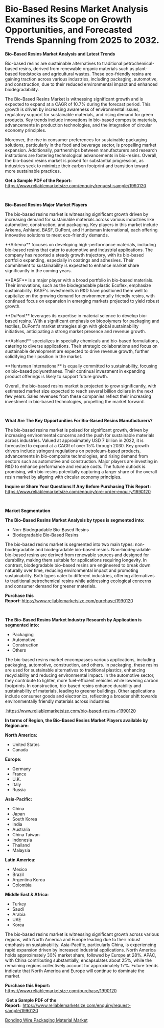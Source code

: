 <p><h1>Bio-Based Resins Market Analysis Examines its Scope on Growth Opportunities, and Forecasted Trends Spanning from 2025 to 2032.</h1></p><p><strong>Bio-Based Resins Market Analysis and Latest Trends</strong></p>
<p><p>Bio-based resins are sustainable alternatives to traditional petrochemical-based resins, derived from renewable organic materials such as plant-based feedstocks and agricultural wastes. These eco-friendly resins are gaining traction across various industries, including packaging, automotive, and construction, due to their reduced environmental impact and enhanced biodegradability.</p><p>The Bio-Based Resins Market is witnessing significant growth and is expected to expand at a CAGR of 10.7% during the forecast period. This growth is driven by increasing awareness of environmental issues, regulatory support for sustainable materials, and rising demand for green products. Key trends include innovations in bio-based composite materials, advancements in production technologies, and the integration of circular economy principles.</p><p>Moreover, the rise in consumer preferences for sustainable packaging solutions, particularly in the food and beverage sector, is propelling market expansion. Additionally, partnerships between manufacturers and research institutions are fostering technological advancements in bio-resins. Overall, the bio-based resins market is poised for substantial progression, as industries seek to minimize their carbon footprint and transition toward more sustainable practices.</p></p>
<p><strong>Get a Sample PDF of the Report:&nbsp;</strong> <a href="https://www.reliablemarketsize.com/enquiry/request-sample/1990120?utm_campaign=2759&utm_medium=2&utm_source=Github&utm_content=ia&utm_term=03042025&utm_id=bio-based-resins">https://www.reliablemarketsize.com/enquiry/request-sample/1990120</a></p>
<p>&nbsp;</p>
<p><strong>Bio-Based Resins Major Market Players</strong></p>
<p><p>The bio-based resins market is witnessing significant growth driven by increasing demand for sustainable materials across various industries like automotive, construction, and packaging. Key players in this market include Arkema, Ashland, BASF, DuPont, and Huntsman International, each offering innovative solutions to meet eco-friendly demands.</p><p>**Arkema** focuses on developing high-performance materials, including bio-based resins that cater to automotive and industrial applications. The company has reported a steady growth trajectory, with its bio-based portfolio expanding, especially in coatings and adhesives. Their commitment to sustainability is expected to enhance market share significantly in the coming years.</p><p>**BASF** is a major player with a broad portfolio in bio-based materials. Their innovations, such as the biodegradable plastic Ecoflex, emphasize sustainability. BASF's investments in R&D have positioned them well to capitalize on the growing demand for environmentally friendly resins, with continued focus on expansion in emerging markets projected to yield robust growth.</p><p>**DuPont** leverages its expertise in material science to develop bio-based resins. With a significant emphasis on biopolymers for packaging and textiles, DuPont's market strategies align with global sustainability initiatives, anticipating a strong market presence and revenue growth.</p><p>**Ashland** specializes in specialty chemicals and bio-based formulations, catering to diverse applications. Their strategic collaborations and focus on sustainable development are expected to drive revenue growth, further solidifying their position in the market.</p><p>**Huntsman International** is equally committed to sustainability, focusing on bio-based polyurethanes. Their continual investment in expanding product offerings is likely to support future growth.</p><p>Overall, the bio-based resins market is projected to grow significantly, with estimated market size expected to reach several billion dollars in the next few years. Sales revenues from these companies reflect their increasing investment in bio-based technologies, propelling the market forward.</p></p>
<p>&nbsp;</p>
<p><strong>What Are The Key Opportunities For Bio-Based Resins Manufacturers?</strong></p>
<p><p>The bio-based resins market is poised for significant growth, driven by increasing environmental concerns and the push for sustainable materials across industries. Valued at approximately USD 7 billion in 2022, it is forecasted to expand at a CAGR of over 15% through 2030. Key growth drivers include stringent regulations on petroleum-based products, advancements in bio-composite technologies, and rising demand from sectors such as automotive and construction. Major players are investing in R&D to enhance performance and reduce costs. The future outlook is promising, with bio-resins potentially capturing a larger share of the overall resin market by aligning with circular economy principles.</p></p>
<p><strong>Inquire or Share Your Questions If Any Before Purchasing This Report:</strong> <a href="https://www.reliablemarketsize.com/enquiry/pre-order-enquiry/1990120?utm_campaign=2759&utm_medium=2&utm_source=Github&utm_content=ia&utm_term=03042025&utm_id=bio-based-resins">https://www.reliablemarketsize.com/enquiry/pre-order-enquiry/1990120</a></p>
<p>&nbsp;</p>
<p><strong>Market Segmentation</strong></p>
<p><strong>The Bio-Based Resins Market Analysis by types is segmented into:</strong></p>
<p><ul><li>Non-Biodegradable Bio-Based Resins</li><li>Biodegradable Bio-Based Resins</li></ul></p>
<p><p>The bio-based resins market is segmented into two main types: non-biodegradable and biodegradable bio-based resins. Non-biodegradable bio-based resins are derived from renewable sources and designed for durability, making them suitable for applications requiring longevity. In contrast, biodegradable bio-based resins are engineered to break down naturally over time, reducing environmental impact and promoting sustainability. Both types cater to different industries, offering alternatives to traditional petrochemical resins while addressing ecological concerns and consumer demand for greener materials.</p></p>
<p><strong>Purchase this Report:&nbsp;</strong><a href="https://www.reliablemarketsize.com/purchase/1990120?utm_campaign=2759&utm_medium=2&utm_source=Github&utm_content=ia&utm_term=03042025&utm_id=bio-based-resins">https://www.reliablemarketsize.com/purchase/1990120</a></p>
<p>&nbsp;</p>
<p><strong>The Bio-Based Resins Market Industry Research by Application is segmented into:</strong></p>
<p><ul><li>Packaging</li><li>Automotive</li><li>Construction</li><li>Others</li></ul></p>
<p><p>The bio-based resins market encompasses various applications, including packaging, automotive, construction, and others. In packaging, these resins are used for sustainable alternatives to traditional plastics, enhancing recyclability and reducing environmental impact. In the automotive sector, they contribute to lighter, more fuel-efficient vehicles while lowering carbon footprints. In construction, bio-based resins enhance durability and sustainability of materials, leading to greener buildings. Other applications include consumer goods and electronics, reflecting a broader shift towards environmentally friendly materials across industries.</p></p>
<p><a href="https://www.reliablemarketsize.com/bio-based-resins-r1990120?utm_campaign=2759&utm_medium=2&utm_source=Github&utm_content=ia&utm_term=03042025&utm_id=bio-based-resins">&nbsp;https://www.reliablemarketsize.com/bio-based-resins-r1990120</a></p>
<p><strong>In terms of Region, the Bio-Based Resins Market Players available by Region are:</strong></p>
<p>
    <p> <strong> North America: </strong>
        <ul>
            <li>United States</li>
            <li>Canada</li>
        </ul>
        </p> 
    <p> <strong> Europe: </strong>
        <ul>
            <li>Germany</li>
            <li>France</li>
            <li>U.K.</li>
            <li>Italy</li>
            <li>Russia</li>
        </ul>
        </p> 
    <p> <strong> Asia-Pacific: </strong>
        <ul>
            <li>China</li>
            <li>Japan</li>
            <li>South Korea</li>
            <li>India</li>
            <li>Australia</li>
            <li>China Taiwan</li>
            <li>Indonesia</li>
            <li>Thailand</li>
            <li>Malaysia</li>
        </ul>
        </p> 
    <p> <strong> Latin America: </strong>
        <ul>
            <li>Mexico</li>
            <li>Brazil</li>
            <li>Argentina Korea</li>
            <li>Colombia</li>
        </ul>
        </p> 
    <p> <strong> Middle East & Africa: </strong>
        <ul>
            <li>Turkey</li>
            <li>Saudi</li>
            <li>Arabia</li>
            <li>UAE</li>
            <li>Korea</li>
        </ul>
    </p>
    </p>
<p><p>The bio-based resins market is witnessing significant growth across various regions, with North America and Europe leading due to their robust emphasis on sustainability. Asia-Pacific, particularly China, is experiencing rapid expansion driven by increased industrial applications. North America holds approximately 30% market share, followed by Europe at 28%. APAC, with China contributing substantially, encapsulates about 25%, while the remaining regions collectively account for approximately 17%. Future trends indicate that North America and Europe will continue to dominate the market.</p></p>
<p><strong>Purchase this Report: </strong><a href="https://www.reliablemarketsize.com/purchase/1990120?utm_campaign=2759&utm_medium=2&utm_source=Github&utm_content=ia&utm_term=03042025&utm_id=bio-based-resins">https://www.reliablemarketsize.com/purchase/1990120</a></p>
<p>&nbsp;<strong>Get a Sample PDF of the Report:&nbsp;&nbsp;</strong><a href="https://www.reliablemarketsize.com/enquiry/request-sample/1990120?utm_campaign=2759&utm_medium=2&utm_source=Github&utm_content=ia&utm_term=03042025&utm_id=bio-based-resins">https://www.reliablemarketsize.com/enquiry/request-sample/1990120</a></p>
<p><strong></strong></p>
<p><p><a href="https://github.com/meuskocov/Market-Research-Report-List-1/blob/main/bonding-wire-packaging-material-market.md?utm_campaign=2759&utm_medium=2&utm_source=Github&utm_content=ia&utm_term=03042025&utm_id=bio-based-resins">Bonding Wire Packaging Material Market</a></p></p>